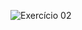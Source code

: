 ![Exercício 02](https://cdn.discordapp.com/attachments/696117155711811654/701519609794265248/unknown.png)
